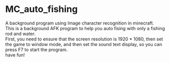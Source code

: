 # MC_auto_fishing
A background program using Image character recognition in minecraft. <br>
This is a background AFK program to help you auto fising with only a fishing rod and water.<br>
First, you need to ensure that the screen resolution is 1920 * 1080, then set the game to window mode, and then set the sound text display, so you can press F7 to start the program.<br>
have fun!<br>
